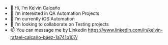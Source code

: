 - 👋 Hi, I’m Kelvin Calcaño
- 👀 I’m interested in QA Automation Projects
- 🌱 I’m currently iOS Automation
- 💞️ I’m looking to collaborate on Testing projects
- 📫 You can message me by Linkedin https://www.linkedin.com/in/kelvin-rafael-calcaño-báez-1a741b107/

<!---
kelvinCB/kelvinCB is a ✨ special ✨ repository because its `README.md` (this file) appears on your GitHub profile.
You can click the Preview link to take a look at your changes.
--->
